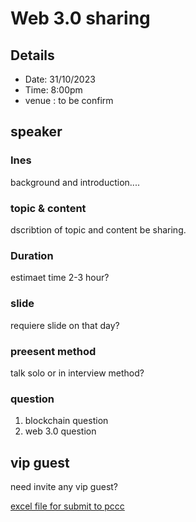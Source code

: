 # Web 3.0 sharing
## Details
- Date: 31/10/2023
- Time: 8:00pm
- venue : to be confirm

## speaker 
### Ines
background and introduction....
### topic & content
dscribtion of topic and content be sharing.

### Duration
estimaet time 2-3 hour?

### slide
requiere slide on that day?

### preesent method
talk solo or in interview method?

### question
1. blockchain question
2. web 3.0 question

## vip guest
need invite any vip guest?

[excel file for submit to pccc](https://github.com/ytyeoh/event/files/12723802/Wonder.Web3.xlsx)

